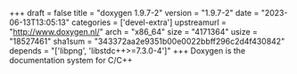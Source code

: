 +++
draft = false
title = "doxygen 1.9.7-2"
version = "1.9.7-2"
date = "2023-06-13T13:05:13"
categories = ['devel-extra']
upstreamurl = "http://www.doxygen.nl/"
arch = "x86_64"
size = "4171364"
usize = "18527461"
sha1sum = "343372aa2e9351b00e0022bbff296c2d4f430842"
depends = "['libpng', 'libstdc++>=7.3.0-4']"
+++
Doxygen is the documentation system for C/C++